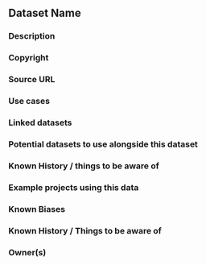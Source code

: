 ## Dataset Name

### Description

### Copyright

### Source URL

### Use cases

### Linked datasets

### Potential datasets to use alongside this dataset

### Known History / things to be aware of

### Example projects using this data

### Known Biases

### Known History / Things to be aware of

### Owner(s)



